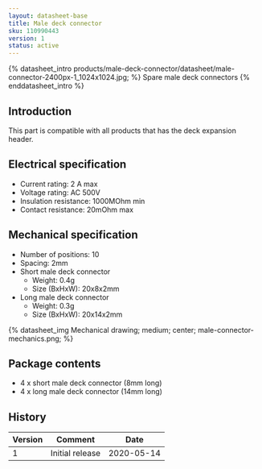 ```yaml
---
layout: datasheet-base
title: Male deck connector
sku: 110990443
version: 1
status: active
---
```


{% datasheet_intro products/male-deck-connector/datasheet/male-connector-2400px-1_1024x1024.jpg; %}
Spare male deck connectors
{% enddatasheet_intro %}

## Introduction

This part is compatible with all products that has the deck expansion header.

## Electrical specification

* Current rating: 2 A max
* Voltage rating: AC 500V
* Insulation resistance: 1000MOhm min
* Contact resistance: 20mOhm max

## Mechanical specification

* Number of positions: 10
* Spacing: 2mm
* Short male deck connector
  * Weight: 0.4g
  * Size (BxHxW): 20x8x2mm
* Long male deck connector
  * Weight: 0.3g
  * Size (BxHxW): 20x14x2mm

{% datasheet_img Mechanical drawing; medium; center; male-connector-mechanics.png; %}

## Package contents

* 4 x short male deck connector (8mm long)
* 4 x long male deck connector (14mm long)

## History

| Version | Comment | Date |
| ------- | ------- | ---- |
| 1 | Initial release | 2020-05-14 |
